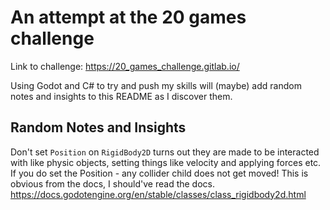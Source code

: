 # An attempt at the 20 games challenge

Link to challenge: https://20_games_challenge.gitlab.io/

Using Godot and C# to try and push my skills will (maybe) add random notes and insights to this README as I discover them.

## Random Notes and Insights

Don't set `Position` on `RigidBody2D` turns out they are made to be interacted with like physic objects, setting things like velocity and applying forces etc. If you do set the Position - any collider child does not get moved!
This is obvious from the docs, I should've read the docs. https://docs.godotengine.org/en/stable/classes/class_rigidbody2d.html
